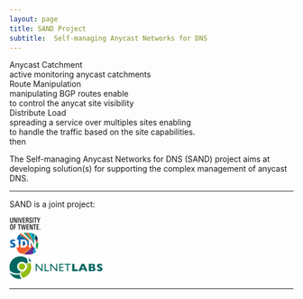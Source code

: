 ```yaml
---
layout: page
title: SAND Project
subtitle:  Self-managing Anycast Networks for DNS
---
```



<div class="wrapper">
  <div class="box a"> Anycast Catchment
    <div class="internal">
	  active monitoring anycast catchments <br> 
    </div>
  </div>

  <div class="box b">Route Manipulation
      <div class="internal">
	  manipulating BGP routes enable <br>
      to control the anycat site visibility <br>
    </div>
  </div>
  
  <div class="box c"> Distribute Load
      <div class="internal">
      spreading a service over multiples sites enabling <br>
	  to handle the traffic based on the site capabilities. <br>
      then
    </div>
  </div>
</div>

The Self-managing Anycast Networks for DNS (SAND) project aims at
developing solution(s) for supporting the complex management of
anycast DNS.

<hr>
<p>SAND is a joint project:</p>
<div class="wrapper-sponsor">
  <div class="box a">
   <a href="http://www.utwente.nl/"><img src="/img/twente.png"></a>
  </div>
   <div class="box b">
   <a href="http://www.sidn.nl/"><img src="/img/sidn-logo.png"></a>
  </div>
   <div class="box c">
   <a href="https://nlnetlabs.nl/"><img src="/img/nlnetlab.png"></a>
  </div>
</div>
<hr>



